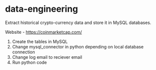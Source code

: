 # data-engineering
Extract historical crypto-currency data and store it in MySQL databases.

Website - https://coinmarketcap.com/

1. Create the tables in MySQL
2. Change mysql_connector in python depending on local database connection
3. Change log email to reciever email
4. Run python code
